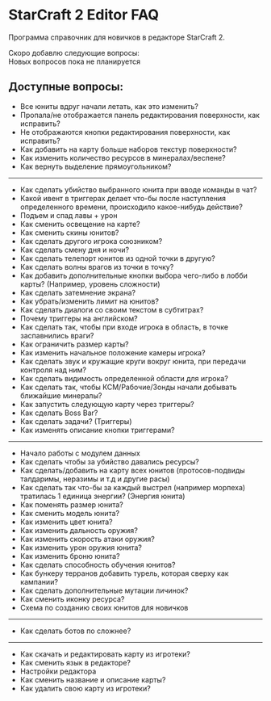 # StarCraft 2 Editor FAQ  
Программа справочник для новичков в редакторе StarCraft 2.  

Скоро добавлю следующие вопросы:  
Новых вопросов пока не планируется  

## Доступные вопросы:
- Все юниты вдруг начали летать, как это изменить?  
- Пропала/не отображается панель редактирования поверхности, как исправить?  
- Не отображаются кнопки редактирования поверхности, как исправить?  
- Как добавить на карту больше наборов текстур поверхности?  
- Как изменить количество ресурсов в минералах/веспене?  
- Как вернуть выделение прямоугольником?  
------------------------------------------------------------------  
- Как сделать убийство выбранного юнита при вводе команды в чат?  
- Какой ивент в триггерах делает что-бы после наступления определенного времени, происходило какое-нибудь действие?  
- Подъем и спад лавы + урон  
- Как сменить освещение на карте?  
- Как сменить скины юнитов?  
- Как сделать другого игрока союзником?  
- Как сделать смену дня и ночи?  
- Как сделать телепорт юнитов из одной точки в другую?  
- Как сделать волны врагов из точки в точку?  
- Как добавить дополнительные кнопки выбора чего-либо в лобби карты? (Например, уровень сложности)  
- Как сделать затемнение экрана?  
- Как убрать/изменить лимит на юнитов?  
- Как сделать диалоги со своим текстом в субтитрах?  
- Почему триггеры на английском?  
- Как сделать так, чтобы при входе игрока в область, в точке заспавнились враги?  
- Как ограничить размер карты?  
- Как изменить начальное положение камеры игрока?  
- Как сделать звук и кружащие круги вокруг юнита, при передачи контроля над ним?  
- Как сделать видимость определенной области для игрока?  
- Как сделать так, чтобы КСМ/Рабочие/Зонды начали добывать ближайшие минералы?  
- Как запустить следующую карту через триггеры?  
- Как сделать Boss Bar?  
- Как сделать задачи? (Триггеры)  
- Как изменять описание кнопки триггерами?  
------------------------------------------------------------------  
- Начало работы с модулем данных
- Как сделать чтобы за убийство давались ресурсы?  
- Как сделать/добавить на карту всех юнитов (протосов-подвиды талдаримы, неразимы и т.д и другие расы)  
- Как сделать так что-бы за каждый выстрел (например морпеха) тратилась 1 единица энергии? (Энергия юнита)  
- Как поменять размер юнита?  
- Как сменить модель юнита?  
- Как изменить цвет юнита?  
- Как изменить дальность оружия?  
- Как изменить скорость атаки оружия?  
- Как изменить урон оружия юнита?  
- Как изменить броню юнита?  
- Как сделать способность обучения юнитов?  
- Как бункеру терранов добавить турель, которая сверху как кампании?  
- Как сделать дополнительные мутации личинок?  
- Как сменить иконку ресурса?  
- Схема по созданию своих юнитов для новичков  
------------------------------------------------------------------  
- Как сделать ботов по сложнее?  
------------------------------------------------------------------  
- Как скачать и редактировать карту из игротеки?  
- Как сменить язык в редакторе?  
- Настройки редактора  
- Как сменить название и описание карты?  
- Как удалить свою карту из игротеки?  
